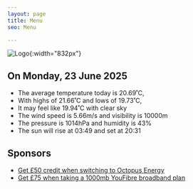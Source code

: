 ```yaml
---
layout: page
title: Menu
seo: Menu

---
```


![Logo](/images/logo.jpg){:width="832px"}

<!-- weather_marker starts -->
## On Monday, 23 June 2025

- The average temperature today is 20.69˚C,
- With highs of 21.66˚C and lows of 19.73˚C,
- It may feel like 19.94˚C with clear sky
- The wind speed is 5.66m/s and visibility is 10000m
- The pressure is 1014hPa and humidity is 43%
- The sun will rise at 03:49 and set at 20:31

<!-- weather_marker ends -->

## Sponsors

- [Get £50 credit when switching to Octopus Energy](https://bit.ly/3oD1nnS)
- [Get £75 when taking a 1000mb YouFibre broadband plan](https://aklam.io/91zWhU?)
